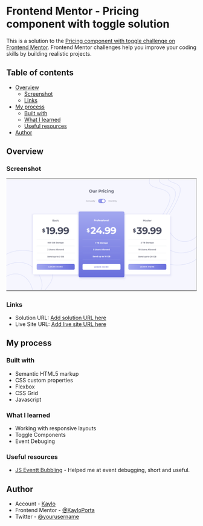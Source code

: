 # Frontend Mentor - Pricing component with toggle solution

This is a solution to the [Pricing component with toggle challenge on Frontend Mentor](https://www.frontendmentor.io/challenges/pricing-component-with-toggle-8vPwRMIC). Frontend Mentor challenges help you improve your coding skills by building realistic projects. 

## Table of contents

- [Overview](#overview)
  - [Screenshot](#screenshot)
  - [Links](#links)
- [My process](#my-process)
  - [Built with](#built-with)
  - [What I learned](#what-i-learned)
  - [Useful resources](#useful-resources)
- [Author](#author)



## Overview

### Screenshot

![](./images/screenshot.png)

### Links

- Solution URL: [Add solution URL here](https://your-solution-url.com)
- Live Site URL: [Add live site URL here](https://your-live-site-url.com)

## My process

### Built with

- Semantic HTML5 markup
- CSS custom properties
- Flexbox
- CSS Grid
- Javascript

### What I learned

- Working with responsive layouts
- Toggle Components
- Event Debuging

### Useful resources

- [JS Eventt Bubbling](https://dev.to/0shuvo0/event-bubbling-capturing-and-how-to-prevent-them-9n5) - Helped me at event debugging, short and useful.

## Author

- Account - [Kaylo](https://github.com/KayloPortal)
- Frontend Mentor - [@KayloPorta](https://www.frontendmentor.io/profile/KayloPortal)
- Twitter - [@yourusername](https://www.twitter.com/yourusername)
